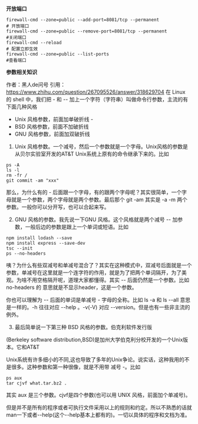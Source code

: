 **开放端口**

```shell
firewall-cmd --zone=public --add-port=8081/tcp --permanent 
# 开放端口
firewall-cmd --zone=public --remove-port=8081/tcp --permanent  
#关闭端口
firewall-cmd --reload  
# 配置立即生效
firewall-cmd --zone=public --list-ports
#查看端口
```



**参数相关知识**

作者：黑人de问号
引用：https://www.zhihu.com/question/267095526/answer/318629704
在 Linux 的 shell 中，我们把 - 和 -- 加上一个字符（字符串）叫做命令行参数，主流的有下面几种风格

- Unix 风格参数，前面加单破折线 -
- BSD 风格参数，前面不加破折线
- GNU 风格参数，前面加双破折线

1. Unix 风格参数。一个减号，然后一个参数就是一个字母。Unix风格的参数是从贝尔实验室开发的AT&T Unix系统上原有的命令继承下来的。比如

```text
ps -A
ls -l
rm -fr /
git commit -am "xxx"
```

那么，为什么有的 - 后面跟一个字母，有的跟两个字母呢？其实很简单，一个字母就是一个参数，两个字母就是两个参数。最后那个 git -am 其实是 -a -m 两个参数。一般你可以分开写，也可以合起来写。

2. GNU 风格的参数。我先说一下GNU 风格。这个风格就是两个减号 -- 加参数，一般后边的参数是跟上一个单词或短语。比如

```text
npm install lodash --save
npm install express --save-dev
tsc --init
ps --no-headers
```

咦？为什么有些双减号和单减号混合了？其实在这种模式中，双减号后面就是一个参数，单减号在这里就是一个连字符的作用，就是为了把两个单词隔开，为了美观。为啥不用空格隔开呢，道理大家都懂得。其实 -- 后面仍然是一个参数。比如 no-headers 的 意思就是不显示header，这是一个参数。

你也可以理解为 -- 后面的单词是单减号 - 字母的全称。比如 ls -a 和 ls --all 意思是一样的。-h 往往对应 --help 。-v(-V) 对应 --version。但是也有一些非主流的例外。

3. 最后简单说一下第三种 BSD 风格的参数。伯克利软件发行版

(Berkeley software distribution,BSD)是加州大学伯克利分校开发的一个Unix版本。它和AT&T

Unix系统有许多细小的不同,这也导致了多年的Unix争论。说实话，这种我用的不是很多。这种参数和第一种很像，就是不用带 减号 -。比如

```text
ps aux
tar cjvf what.tar.bz2 .
```

其实 aux 是三个参数。cjvf是四个参数(也可以用 UNIX 风格，前面加个单减号)。

但是并不是所有的程序或者可执行文件采用以上的规则和约定。所以不熟悉的话就man一下或者--help(这个--help基本上都有的)。一切以具体的程序和文档为准。
